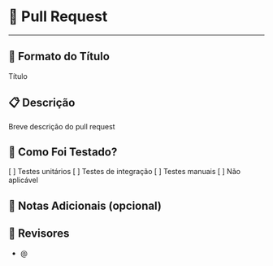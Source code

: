 # 🚀 Pull Request
--------------------------------------------------------------------------------
## 📝 Formato do Título
Título

## 📋 Descrição
Breve descrição do pull request

## 🧪 Como Foi Testado?
[ ] Testes unitários
[ ] Testes de integração
[ ] Testes manuais
[ ] Não aplicável

## 📌 Notas Adicionais (opcional)

## 👥 Revisores
- @
